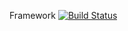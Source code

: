 Framework
[![Build Status](https://dev.azure.com/calmo-framework/calmo-net/_apis/build/status/calmo-framework.calmo-net?branchName=master)](https://dev.azure.com/calmo-framework/calmo-net/_build/latest?definitionId=1?branchName=master)
